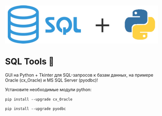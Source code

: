 ![logo](sql_python.png)  

# SQL Tools 🚀

GUI на Python + Tkinter для SQL-запросов к базам данных, на примере Oracle (cx_Oracle) и MS SQL Server (pyodbc)!

Установите необходимые модули python:

`pip install --upgrade cx_Oracle`

`pip install --upgrade pyodbc`
